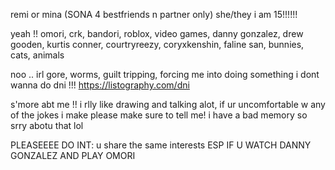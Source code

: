 remi or mina (SONA 4 bestfriends n partner only)
she/they i am 15!!!!!!

yeah !! omori, crk, bandori, roblox, video games, danny gonzalez, drew gooden, kurtis conner, courtryreezy, coryxkenshin, faline san, bunnies, cats, animals

noo .. irl gore, worms, guilt tripping, forcing me into doing something i dont wanna do
dni !!! https://listography.com/dni

s'more abt me !! i rlly like drawing and talking alot, if ur uncomfortable w any of the jokes i make please make sure to tell me! i have a bad memory so srry abotu that lol

PLEASEEEE DO INT:
u share the same interests ESP IF U WATCH DANNY GONZALEZ AND PLAY OMORI
